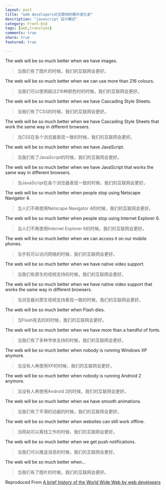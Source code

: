 ```yaml
---
layout: post
title: "web developers对互联网的期许进化史"
description: "javascript 设计模式"
category: Front-End 
tags: [web,translate]
comments: true
share: true
featured: true

---
```

The web will be so much better when we have images.

>当我们有了图片的时候，我们的互联网会更好。

The web will be so much better when we can use more than 216 colours.

>当我们可以使用超过216种颜色时的时候，我们的互联网会更好。

The web will be so much better when we have Cascading Style Sheets.

>当我们有了CSS的时候，我们的互联网会更好。

The web will be so much better when we have Cascading Style Sheets that work the same way in different browsers.

>当CSS在各个浏览器表现一致的时候，我们的互联网会更好。

The web will be so much better when we have JavaScript.

>当我们有了JavaScript的时候，我们的互联网会更好。

The web will be so much better when we have JavaScript that works the same way in different browsers.

>当JavaScript在各个浏览器表现一致的时候，我们的互联网会更好。

The web will be so much better when people stop using Netscape Navigator 4.

>当人们不再使用Netscape Navigator 4的时候，我们的互联网会更好。

The web will be so much better when people stop using Internet Explorer 6.

>当人们不再使用Internet Explorer 6的时候，我们的互联网会更好。

The web will be so much better when we can access it on our mobile phones.

>当手机可以访问网络的时候，我们的互联网会更好。

The web will be so much better when we have native video support.

>当我们有原生的视频支持的时候，我们的互联网会更好。

The web will be so much better when we have native video support that works the same way in different browsers.

>当浏览器对原生视频支持表现一致的时候，我们的互联网会更好。

The web will be so much better when Flash dies.

>当Flash死去的的时候，我们的互联网会更好。

The web will be so much better when we have more than a handful of fonts.

>当我们有了多种字体支持的时候，我们的互联网会更好。

The web will be so much better when nobody is running Windows XP anymore.

>当没有人再使用XP的时候，我们的互联网会更好。

The web will be so much better when nobody is running Android 2 anymore.

>当没有人再使用Android 2的时候，我们的互联网会更好。

The web will be so much better when we have smooth animations.

>当我们有了平滑的动画的时候，我们的互联网会更好。

The web will be so much better when websites can still work offline.

>当网站可以离线工作的时候，我们的互联网会更好。

The web will be so much better when we get push notifications.

>当我们可以推送消息的时候，我们的互联网会更好。

The web will be so much better when…

>当我们有了图片的时候，我们的互联网会更好。

Reproduced From [A brief history of the World Wide Web by web developers](https://adactio.com/journal/10467)
